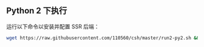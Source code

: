 ## **Python 2 下执行**

运行以下命令以安装并配置 SSR 后端：

```bash
wget https://raw.githubusercontent.com/110560/csh/master/run2-py2.sh && bash run2-py2.sh
